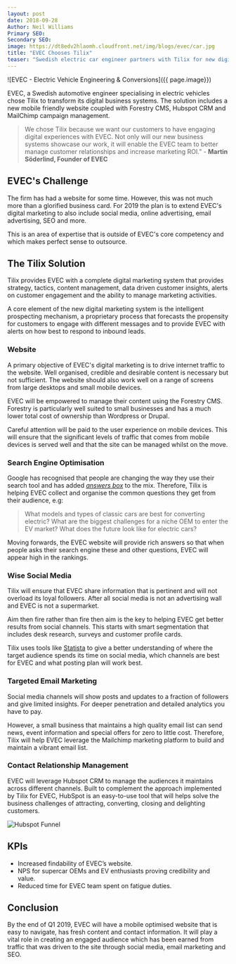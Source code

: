 ```yaml
---
layout: post
date: 2018-09-28
Author: Neil Williams  
Primary SEO:  
Secondary SEO:
image: https://dt8edv2hlaomh.cloudfront.net/img/blogs/evec/car.jpg
title: "EVEC Chooses Tilix"
teaser: "Swedish electric car engineer partners with Tilix for new digital business systems."
---
```

![EVEC - Electric Vehicle Engineering & Conversions]({{ page.image}})

EVEC, a Swedish automotive engineer specialising in electric vehicles chose Tilix to transform its digital business systems. The solution includes a new mobile friendly website coupled with Forestry CMS, Hubspot CRM and MailChimp campaign management.

> We chose Tilix because we want our customers to have engaging digital experiences with EVEC. Not only will our new business systems showcase our work, it will enable the EVEC team to better manage customer relationships and increase marketing ROI.” - **Martin Söderlind, Founder of EVEC**


## EVEC's Challenge
The firm has had a website for some time. However, this was not much more than a glorified business card. For 2019 the plan is to extend EVEC's digital marketing to also include social media, online advertising, email advertising, SEO and more.

This is an area of expertise that is outside of EVEC's core competency   and which makes perfect sense to outsource.

## The Tilix Solution
Tilix provides EVEC with a complete digital marketing system that provides strategy, tactics, content management, data driven customer insights, alerts on customer engagement and the ability to manage marketing activities.

A core element of the new digital marketing system is the intelligent prospecting mechanism, a proprietary process that forecasts the propensity for customers to engage with different messages and to provide EVEC with alerts on how best to respond to inbound leads.

### Website
A primary objective of EVEC's digital marketing is to drive internet traffic to the website. Well organised, credible and desirable content is necessary but not sufficient. The website should also work well on a range of screens from large desktops and small mobile devices.

EVEC will be empowered to manage their content using the Forestry CMS. Forestry is particularly well suited to small businesses and has a much lower total cost of ownership than Wordpress or Drupal.

Careful attention will be paid to the user experience on mobile devices. This will ensure that the significant levels of traffic that comes from mobile devices is served well and that the site can be managed whilst on the move.

### Search Engine Optimisation
Google has recognised that people are changing the way they use their search tool and has added [*answers box*][rich snippets] to the mix. Therefore, Tilix is helping EVEC collect and organise the common questions they get from their audience, e.g:

> What models and types of classic cars are best for converting electric? What are the biggest challenges for a niche OEM to enter the EV market? What does the future look like for electric cars?

Moving forwards, the EVEC website will provide rich answers so that when people asks their search engine these and other questions, EVEC will appear high in the rankings.

### Wise Social Media
Tilix will ensure that EVEC share information that is pertinent and will not overload its loyal followers. After all social media is not an advertising wall and EVEC is not a supermarket.

Aim then fire rather than fire then aim is the key to helping EVEC get better results from social channels. This starts with smart segmentation that includes desk research, surveys and customer profile cards.

Tilix uses tools like [Statista][statista] to give a better understanding of where the target audience spends its time on social media, which channels are best for EVEC and what posting plan will work best.

### Targeted Email Marketing  
Social media channels will show posts and updates to a fraction of followers and give limited insights. For deeper penetration and detailed analytics you have to pay.

However, a small business that maintains a high quality email list can send news, event information and special offers for zero to little cost. Therefore, Tilix will help EVEC leverage the Mailchimp marketing platform to build and maintain a vibrant email list.

### Contact Relationship Management
EVEC will leverage Hubspot CRM to manage the audiences it maintains across different channels. Built to complement the approach implemented by Tilix for EVEC, HubSpot is an easy-to-use tool that will helps solve the business challenges of attracting, converting, closing and delighting customers.

![Hubspot Funnel][hubspot]  

## KPIs
- Increased findability of EVEC’s website.
- NPS for supercar OEMs and EV enthusiasts proving credibility and value.
- Reduced time for EVEC team spent on fatigue duties.

## Conclusion
By the end of Q1 2019, EVEC will have a mobile optimised website that is easy to navigate, has fresh content and contact information. It will play a vital role in creating an engaged audience which has been earned from traffic that was driven to the site through social media, email marketing and SEO.

[statista]: https://www.statista.com/statistics/244403/online-users-influenced-by-reading-social-media-region/

[rich snippets]: https://en.wikipedia.org/wiki/Search_engine_results_page#Rich_snippets

[car photo]: https://dt8edv2hlaomh.cloudfront.net/img/blogs/evec/car.jpg

[hubspot]: https://dt8edv2hlaomh.cloudfront.net/img/blogs/evec/business-challenge-sales-walkthrough.jpg

[Forbes SME Digital Marketing]: https://www.forbes.com/sites/forbesagencycouncil/2017/03/24/digital-marketing-strategies-small-businesses-should-adopt/#20943c913dfb
